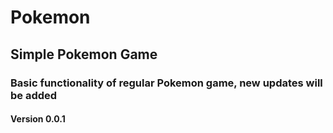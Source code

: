 # Pokemon

## Simple Pokemon Game
  ### Basic functionality of regular Pokemon game, new updates will be added
  #### Version 0.0.1

